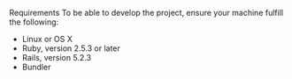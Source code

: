 Requirements
To be able to develop the project, ensure your machine fulfill the following:
* Linux or OS X
* Ruby, version 2.5.3 or later
* Rails, version 5.2.3
* Bundler

